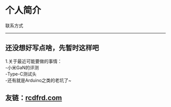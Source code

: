 个人简介 
===========
  

联系方式

---

还没想好写点啥，先暂时这样吧  
------
1.关于最近可能要做的事情：   
    -小米GaN的评测  
    -Type-C测试头  
    -还有就是Arduino之类的老坑了~


  
  
  
友链：[rcdfrd.com](https://rcdfrd.com)
------------------------



